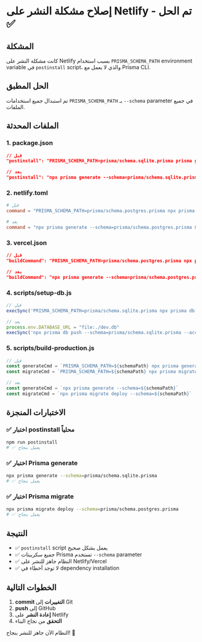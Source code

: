 # إصلاح مشكلة النشر على Netlify - تم الحل ✅

## المشكلة
كانت مشكلة النشر على Netlify بسبب استخدام `PRISMA_SCHEMA_PATH` environment variable في `postinstall` script، والذي لا يعمل مع Prisma CLI.

## الحل المطبق
تم استبدال جميع استخدامات `PRISMA_SCHEMA_PATH` بـ `--schema` parameter في جميع الملفات.

## الملفات المحدثة

### 1. package.json
```json
// قبل
"postinstall": "PRISMA_SCHEMA_PATH=prisma/schema.sqlite.prisma prisma generate && node scripts/setup-db.js"

// بعد
"postinstall": "npx prisma generate --schema=prisma/schema.sqlite.prisma && node scripts/setup-db.js"
```

### 2. netlify.toml
```toml
# قبل
command = "PRISMA_SCHEMA_PATH=prisma/schema.postgres.prisma npx prisma generate && PRISMA_SCHEMA_PATH=prisma/schema.postgres.prisma npx prisma migrate deploy && npm run build"

# بعد
command = "npx prisma generate --schema=prisma/schema.postgres.prisma && npx prisma migrate deploy --schema=prisma/schema.postgres.prisma && npm run build"
```

### 3. vercel.json
```json
// قبل
"buildCommand": "PRISMA_SCHEMA_PATH=prisma/schema.postgres.prisma npx prisma generate && PRISMA_SCHEMA_PATH=prisma/schema.postgres.prisma npx prisma migrate deploy && npm run build"

// بعد
"buildCommand": "npx prisma generate --schema=prisma/schema.postgres.prisma && npx prisma migrate deploy --schema=prisma/schema.postgres.prisma && npm run build"
```

### 4. scripts/setup-db.js
```javascript
// قبل
execSync('PRISMA_SCHEMA_PATH=prisma/schema.sqlite.prisma npx prisma db push --accept-data-loss', { stdio: 'inherit' })

// بعد
process.env.DATABASE_URL = "file:./dev.db"
execSync('npx prisma db push --schema=prisma/schema.sqlite.prisma --accept-data-loss', { stdio: 'inherit' })
```

### 5. scripts/build-production.js
```javascript
// قبل
const generateCmd = `PRISMA_SCHEMA_PATH=${schemaPath} npx prisma generate`
const migrateCmd = `PRISMA_SCHEMA_PATH=${schemaPath} npx prisma migrate deploy`

// بعد
const generateCmd = `npx prisma generate --schema=${schemaPath}`
const migrateCmd = `npx prisma migrate deploy --schema=${schemaPath}`
```

## الاختبارات المنجزة

### ✅ اختبار postinstall محلياً
```bash
npm run postinstall
# ✅ يعمل بنجاح
```

### ✅ اختبار Prisma generate
```bash
npx prisma generate --schema=prisma/schema.sqlite.prisma
# ✅ يعمل بنجاح
```

### ✅ اختبار Prisma migrate
```bash
npx prisma migrate deploy --schema=prisma/schema.postgres.prisma
# ✅ يعمل بنجاح
```

## النتيجة
- ✅ `postinstall` script يعمل بشكل صحيح
- ✅ جميع سكريبتات Prisma تستخدم `--schema` parameter
- ✅ النظام جاهز للنشر على Netlify/Vercel
- ✅ لا توجد أخطاء في dependency installation

## الخطوات التالية
1. **commit التغييرات** إلى Git
2. **push** إلى GitHub
3. **إعادة النشر** على Netlify
4. **التحقق** من نجاح البناء

النظام الآن جاهز للنشر بنجاح! 🚀
